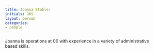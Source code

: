```yaml
---
title: Joanna Stabler
initials: JKS
layout: person
categories:
- people
---
```


Joanna is operations at 00 with experience in a variety of administrative based skills.
